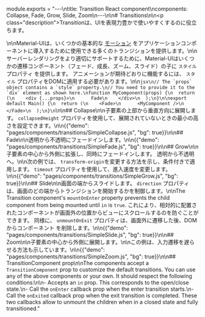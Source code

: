 module.exports = "---\ntitle: Transition React component\ncomponents: Collapse, Fade, Grow, Slide, Zoom\n---\n\n# Transitions\n\n<p class=\"description\">Transitionは、UIを表現力豊かで使いやすくするのに役立ちます。</p>\n\nMaterial-UIは、いくつかの基本的な [モーション](https://material.io/design/motion/) をアプリケーションコンポーネントに導入するために使用できる多くのトランジションを提供します。\n\nサーバーレンダリングをより適切にサポートするために、Material-UIはいくつかの遷移コンポーネント（フェード、成長、ズーム、スライド）の子に `スタイル` プロパティ を提供します。 アニメーションが期待どおりに機能するには、 `スタイル` プロパティをDOMに適用する必要があります。\n\n```jsx\n// The `props` object contains a `style` property.\n// You need to provide it to the `div` element as shown here.\nfunction MyComponent(props) {\n  return (\n    <div {...props}>\n      Fade\n    </div>\n  );\n}\n\nexport default Main() {\n  return (\n    <Fade>\n      <MyComponent />\n    </Fade>\n  );\n}\n```\n\n## Collapse\n\n子要素の上部から垂直方向に展開します。 `collapsedHeight` プロパティを使用して、展開されていないときの最小の高さを設定できます。\n\n{{\"demo\": \"pages/components/transitions/SimpleCollapse.js\", \"bg\": true}}\n\n## Fade\n\n透明から不透明にフェードインします。\n\n{{\"demo\": \"pages/components/transitions/SimpleFade.js\", \"bg\": true}}\n\n## Grow\n\n子要素の中心から外側に拡張し、同時にフェードインします。 透明から不透明へ。\n\n次の例では、 `transform-origin`を変更する方法を示し、条件付きで適用します。 `timeout` プロパティを使用して、進入速度を変更します。\n\n{{\"demo\": \"pages/components/transitions/SimpleGrow.js\", \"bg\": true}}\n\n## Slide\n\n画面の端からスライドします。 `direction` プロパティは、画面のどの端からトランジションを開始するかを制御します。\n\nThe Transition component's `mountOnEnter` property prevents the child component from being mounted until `in` is `true`. これにより、相対的に配置されたコンポーネントが画面外の位置からビューにスクロールするのを防ぐことができます。 同様に、 `unmountOnExit` プロパティは、画面外に遷移した後、DOMからコンポーネント を削除します。\n\n{{\"demo\": \"pages/components/transitions/SimpleSlide.js\", \"bg\": true}}\n\n## Zoom\n\n子要素の中心から外側に展開します。\n\nこの例は、入力遷移を遅らせる方法も示しています。\n\n{{\"demo\": \"pages/components/transitions/SimpleZoom.js\", \"bg\": true}}\n\n## TransitionComponent prop\n\nThe components accept a `TransitionComponent` prop to customize the default transitions. You can use any of the above components or your own. It should respect the following conditions:\n\n- Accepts an `in` prop. This corresponds to the open/close state.\n- Call the `onEnter` callback prop when the enter transition starts.\n- Call the `onExited` callback prop when the exit transition is completed. These two callbacks allow to unmount the children when in a closed state and fully transitioned."